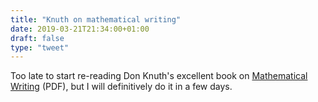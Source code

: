 ```yaml
---
title: "Knuth on mathematical writing"
date: 2019-03-21T21:34:00+01:00
draft: false
type: "tweet"
---
```


Too late to start re-reading Don Knuth's excellent book on
[Mathematical Writing](http://jmlr.csail.mit.edu/reviewing-papers/knuth%5Fmathematical%5Fwriting.pdf) (PDF), but I will definitively do it in a few days.
